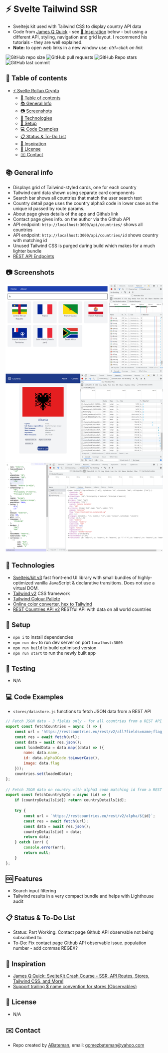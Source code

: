 # :zap: Svelte Tailwind SSR

* Sveltejs kit used with Tailwind CSS to display country API data
* Code from [James Q Quick](https://www.youtube.com/channel/UC-T8W79DN6PBnzomelvqJYw) - see [:clap: Inspiration](#clap-inspiration) below - but using a different API, styling, navigation and grid layout. I recommend his tutorials - they are well explained.
* **Note:** to open web links in a new window use: _ctrl+click on link_

![GitHub repo size](https://img.shields.io/github/repo-size/AndrewJBateman/svelte-tailwind-ssr?style=plastic)
![GitHub pull requests](https://img.shields.io/github/issues-pr/AndrewJBateman/svelte-tailwind-ssr?style=plastic)
![GitHub Repo stars](https://img.shields.io/github/stars/AndrewJBateman/svelte-tailwind-ssr?style=plastic)
![GitHub last commit](https://img.shields.io/github/last-commit/AndrewJBateman/svelte-tailwind-ssr?style=plastic)

## :page_facing_up: Table of contents

* [:zap: Svelte Rollup Crypto](#zap-svelte-rollup-crypto)
  * [:page_facing_up: Table of contents](#page_facing_up-table-of-contents)
  * [:books: General Info](#books-general-info)
  * [:camera: Screenshots](#camera-screenshots)
  * [:signal_strength: Technologies](#signal_strength-technologies)
  * [:floppy_disk: Setup](#floppy_disk-setup)
  * [:computer: Code Examples](#computer-code-examples)
  * [:clipboard: Status & To-Do List](#clipboard-status--to-do-list)
  * [:clap: Inspiration](#clap-inspiration)
  * [:file_folder: License](#file_folder-license)
  * [:envelope: Contact](#envelope-contact)

## :books: General info

* Displays grid of Tailwind-styled cards, one for each country
* Tailwind card data shown using separate card components
* Search bar shows all countries that match the user search text
* Country detail page uses the country alpha3 code in lower case as the unique id passed by route params.
* About page gives details of the app and Github link
* Contact page gives info. on the author via the Github API
* API endpoint: `http://localhost:3000/api/countries/` shows all countries
* API endpoint: `http://localhost:3000/api/countries/id` shows country with matching id
* Unused Tailwind CSS is purged during build which makes for a much lighter bundle
* [REST API Endpoints](https://restcountries.eu/#api-endpoints-code)

## :camera: Screenshots

![Frontend screenshot](./imgs/search.png)
![Frontend screenshot](./imgs/country.png)
![Frontend screenshot](./imgs/api.png)

## :signal_strength: Technologies

* [Sveltejs/kit v3](https://kit.svelte.dev/) fast front-end UI library with small bundles of highly-optimized vanilla JavaScript & declarative transitions. Does not use a virtual DOM.
* [Tailwind v2](https://tailwindcss.com/) CSS framework
* [Tailwind Colour Pallete](https://tailwindcss.com/docs/customizing-colors#color-palette-reference)
* [Online color converter, hex to Tailwind](https://tailwind-color-finder.vercel.app/)
* [REST Countries API v2](https://restcountries.eu/) RESTful API with data on all world countries

## :floppy_disk: Setup

* `npm i` to install dependencies
* `npm run dev` to run dev server on port `localhost:3000`
* `npm run build` to build optimised version
* `npm run start` to run the newly built app

## :wrench: Testing

* N/A

## :computer: Code Examples

* `stores/datastore.js` functions to fetch JSON data from a REST API

```javascript
// Fetch JSON data - 3 fields only - for all countries from a REST API
export const fetchCountries = async () => {
	const url = 'https://restcountries.eu/rest/v2/all?fields=name;flag;alpha3Code';
	const res = await fetch(url);
	const data = await res.json();
	const loadedData = data.map((data) => ({
		name: data.name,
		id: data.alpha3Code.toLowerCase(),
		image: data.flag
	}));
	countries.set(loadedData);
};

// Fetch JSON data on country with alpha3 code matching id from a REST API
export const fetchCountryById = async (id) => {
	if (countryDetails[id]) return countryDetails[id];

	try {
		const url = `https://restcountries.eu/rest/v2/alpha/${id}`;
		const res = await fetch(url);
		const data = await res.json();
		countryDetails[id] = data;
		return data;
	} catch (err) {
		console.error(err);
		return null;
	}
};
```

## :cool: Features

* Search input filtering
* Tailwind results in a very compact bundle and helps with Lighthouse audit

## :clipboard: Status & To-Do List

* Status: Part Working. Contact page Github API observable not being subscribed to.
* To-Do: Fix contact page Github API observable issue. population number - add commas REGEX?

## :clap: Inspiration

* [James Q Quick: SvelteKit Crash Course - SSR, API Routes, Stores, Tailwind CSS, and More!](https://www.youtube.com/watch?v=UU7MgYIbtAk&t=63s)
* [Support trailing $ name convention for stores (Observables)](https://www.gitmemory.com/issue/sveltejs/svelte/6373/851059020)

## :file_folder: License

* N/A

## :envelope: Contact

* Repo created by [ABateman](https://github.com/AndrewJBateman), email: gomezbateman@yahoo.com
